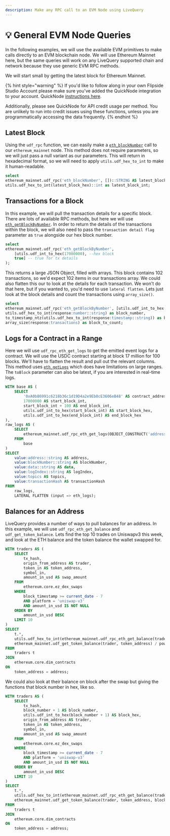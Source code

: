 ```yaml
---
description: Make any RPC call to an EVM Node using LiveQuery
---
```


# 💡 General EVM Node Queries

In the following examples, we will use the available EVM primitives to make calls directly to an EVM blockchain node. We will use Ethereum Mainnet here, but the same queries will work on any LiveQuery supported chain and network because they use generic EVM RPC methods.&#x20;

We will start small by getting the latest block for Ethereum Mainnet.

{% hint style="warning" %}
If you'd like to follow along in your own Flipside Studio Account please make sure you've added the QuickNode integration to your account. QuickNode [instructions here](../../add-ons/quicknode-setup-guide.md).



Additionally, please see QuickNode for API credit usage per method. You are unlikely to run into credit issues using these functions, unless you are programmatically accessing the data frequently.  &#x20;
{% endhint %}

## Latest Block&#x20;

Using the `udf_rpc` function, we can easily make a [`eth_blockNumber`](https://www.quicknode.com/docs/ethereum/eth\_blockNumber) call to our `ethereum_mainnet` node. This method does not require parameters, so we will just pass a null variant as our parameters. This will return in hexadecimal format, so we will need to apply `utils.udf_hex_to_int` to make it human-readable.&#x20;

```sql
select 
ethereum_mainnet.udf_rpc('eth_blockNumber', [])::STRING AS latest_block_hex,
utils.udf_hex_to_int(latest_block_hex)::int as latest_block_int;
```

## Transactions for a Block

In this example, we will pull the transaction details for a specific block. There are lots of available RPC methods, but here we will use [`eth_getBlockByNumber`](https://www.quicknode.com/docs/ethereum/eth\_getBlockByNumber). In order to return the details of the transactions within the block, we will also need to pass the `transaction detail flag` parameter as `true` alongside our hex block number.&#x20;

```sql
select 
ethereum_mainnet.udf_rpc('eth_getBlockByNumber', 
    [utils.udf_int_to_hex(17000000), --hex block
    true] -- true for tx details
);
```

This returns a large JSON Object, filled with arrays. This block contains 102 transactions, so we'd expect 102 items in our transactions array. We could also flatten this our to look at the details for each transaction. We won't do that here, but if you wanted to, you'd need to use `lateral flatten`. Lets just look at the block details and count the transactions using `array_size()`.

```sql
select 
ethereum_mainnet.udf_rpc('eth_getBlockByNumber', [utils.udf_int_to_hex(17000000), true]) as response,
utils.udf_hex_to_int(response:number::string) as block_number,
to_timestamp_ntz(utils.udf_hex_to_int(response:timestamp::string)) as block_timestamp,
array_size(response:transactions) as block_tx_count;
```

## Logs for a Contract in a Range

Here we will use `udf_rpc_eth_get_logs` to get the emitted event logs for a contract. We will use the USDC contract starting at block 17 million for 100 blocks. We'll have to flatten the result and pull out the relevant columns. This method uses [`eth_getLogs`](https://www.quicknode.com/docs/ethereum/eth\_getLogs) which does have limitations on large ranges. The `toBlock` parameter can also be latest, if you are interested in real-time logs. &#x20;

```sql
WITH base AS (
    SELECT 
        '0xA0b86991c6218b36c1d19D4a2e9Eb0cE3606eB48' AS contract_address,
        17000000 AS start_block_int,
        start_block_int + 100 AS end_block_int,
        utils.udf_int_to_hex(start_block_int) AS start_block_hex,
        utils.udf_int_to_hex(end_block_int) AS end_block_hex
),
raw_logs AS (
    SELECT 
        ethereum_mainnet.udf_rpc_eth_get_logs(OBJECT_CONSTRUCT('address', contract_address, 'fromBlock', start_block_hex, 'toBlock', end_block_hex)) AS eth_logs
    FROM 
        base
)
SELECT 
    value:address::string AS address,
    value:blockNumber::string AS blockNumber,
    value:data::string AS data,
    value:logIndex::string AS logIndex,
    value:topics AS topics,
    value:transactionHash AS transactionHash
FROM 
    raw_logs, 
    LATERAL FLATTEN (input => eth_logs);

```

## Balances for an Address

LiveQuery provides a number of ways to pull balances for an address. In this example, we will use `udf_rpc_eth_get_balance` and `udf_get_token_balance`. Lets find the top 10 trades on Uniswapv3 this week, and look at the ETH balance and the token balance the wallet swapped for.&#x20;

```sql
WITH traders AS (
    SELECT 
        tx_hash,
        origin_from_address AS trader, 
        token_in AS token_address, 
        symbol_in,
        amount_in_usd AS swap_amount
    FROM 
        ethereum.core.ez_dex_swaps
    WHERE 
        block_timestamp >= current_date - 7
        AND platform = 'uniswap-v3'
        AND amount_in_usd IS NOT NULL 
    ORDER BY 
        amount_in_usd DESC 
    LIMIT 10
)
SELECT 
    t.*,
    utils.udf_hex_to_int(ethereum_mainnet.udf_rpc_eth_get_balance(trader, 'latest')::string) / pow(10,18) AS eth_balance,
    ethereum_mainnet.udf_get_token_balance(trader, token_address) / pow(10, decimals) AS token_balance
FROM 
    traders t 
JOIN 
    ethereum.core.dim_contracts
ON 
    token_address = address;
```

We could also look at their balance on block after the swap but giving the functions that block number in hex, like so.&#x20;

```sql
WITH traders AS (
    SELECT 
        tx_hash,
        block_number + 1 AS block_number,
        utils.udf_int_to_hex(block_number + 1) AS block_hex,
        origin_from_address AS trader, 
        token_in AS token_address, 
        symbol_in,
        amount_in_usd AS swap_amount
    FROM 
        ethereum.core.ez_dex_swaps
    WHERE 
        block_timestamp >= current_date - 7
        AND platform = 'uniswap-v3'
        AND amount_in_usd IS NOT NULL 
    ORDER BY 
        amount_in_usd DESC 
    LIMIT 10
)
SELECT 
    t.*,
    utils.udf_hex_to_int(ethereum_mainnet.udf_rpc_eth_get_balance(trader, block_hex)::string) / pow(10,18) AS eth_balance,
    ethereum_mainnet.udf_get_token_balance(trader, token_address, block_number) / pow(10, decimals) AS token_balance
FROM 
    traders t 
JOIN 
    ethereum.core.dim_contracts
ON 
    token_address = address;
```
